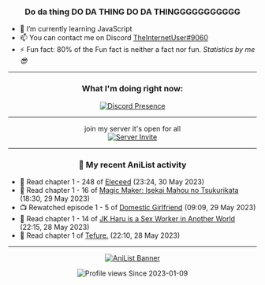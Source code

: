 <div align="center">

### Do da thing DO DA THING DO DA THINGGGGGGGGGGG
</div>

- 🌱 I’m currently learning JavaScript
- 📫 You can contact me on Discord [TheInternetUser#9060](https://discord.com/users/534117072796385300)
- ⚡ Fun fact: 80% of the Fun fact is neither a fact nor fun. _Statistics by me 😎_
<hr>

<div align="center">

### What I'm doing right now:
[![Discord Presence](https://lanyard.cnrad.dev/api/534117072796385300)](https://discord.com/users/534117072796385300)
<hr>

join my server it's open for all <br>
[![Server Invite](https://invidget.switchblade.xyz/bfYgVHxrSs)](https://discord.gg/bfYgVHxrSs)

<hr>
  
### 🌸 My recent AniList activity

</div>

<!-- ANILIST_ACTIVITY:start -->

-   📖 Read chapter 1 - 248 of [Eleceed](https://anilist.co/manga/106929) (23:24, 30 May 2023)
-   📖 Read chapter 1 - 16 of [Magic Maker: Isekai Mahou no Tsukurikata](https://anilist.co/manga/155780) (18:30, 29 May 2023)
-   📺 Rewatched episode 1 - 5 of [Domestic Girlfriend](https://anilist.co/anime/103139) (09:09, 29 May 2023)
-   📖 Read chapter 1 - 14 of [JK Haru is a Sex Worker in Another World](https://anilist.co/manga/110175) (22:15, 28 May 2023)
-   📖 Read chapter 1 of [Tefure.](https://anilist.co/manga/136415) (22:10, 28 May 2023)

<!-- ANILIST_ACTIVITY:end -->
<hr>

<div align="center">

[![AniList Banner](https://img.anili.st/User/929966)](https://anilist.co/user/TheInternetUser)

![Profile views](https://gpvc.arturio.dev/TheInternetUse7) Since 2023-01-09

</div>
